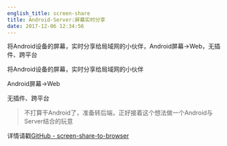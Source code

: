 ```yaml
---
english_title: screen-share
title: Android-Server:屏幕实时分享
date: 2017-12-06 12:34:56
---
```


将Android设备的屏幕，实时分享给局域网的小伙伴，Android屏幕->Web，无插件、跨平台

<!-- more -->

将Android设备的屏幕，实时分享给局域网的小伙伴

Android屏幕->Web

无插件、跨平台

> 不打算干Android了，准备转后端，正好接着这个想法做一个Android与Server结合的玩意

详情请戳[GitHub - screen-share-to-browser](https://github.com/OddCN/screen-share-to-browser)